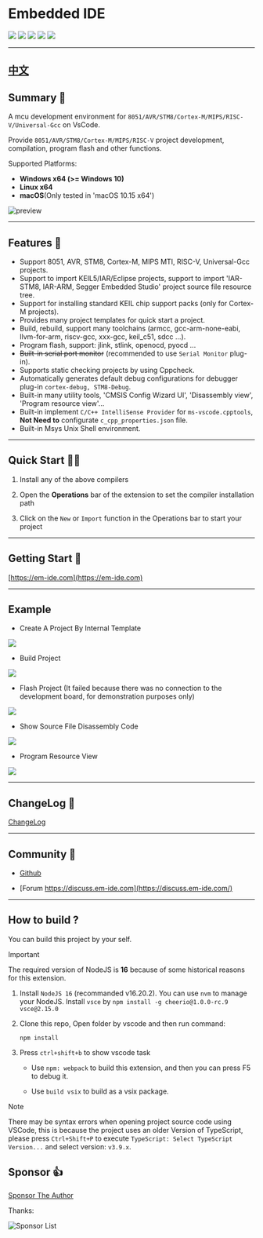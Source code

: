 # Embedded IDE

[![](https://img.shields.io/badge/home_page-em--ide.com-blue)](https://em-ide.com/)
[![](https://img.shields.io/badge/chat-discuss.em--ide.com-orange)](https://discuss.em-ide.com/)
[![](https://img.shields.io/visual-studio-marketplace/v/CL.eide)](https://marketplace.visualstudio.com/items?itemName=CL.eide)
[![](https://img.shields.io/visual-studio-marketplace/i/CL.eide)](https://marketplace.visualstudio.com/items?itemName=CL.eide)
[![](https://img.shields.io/visual-studio-marketplace/stars/CL.eide)](https://marketplace.visualstudio.com/items?itemName=CL.eide&ssr=false#review-details)

***

## [中文](./README_ZH-CN.md)

## Summary 📑

A mcu development environment for `8051/AVR/STM8/Cortex-M/MIPS/RISC-V/Universal-Gcc` on VsCode. 

Provide `8051/AVR/STM8/Cortex-M/MIPS/RISC-V` project development, compilation, program flash and other functions.

Supported Platforms: 
  - **Windows x64 (>= Windows 10)**
  - **Linux x64**
  - **macOS**(Only tested in 'macOS 10.15 x64')

![preview](https://docs.em-ide.com/preview.png)

***

## Features 🎉

* Support 8051, AVR, STM8, Cortex-M, MIPS MTI, RISC-V, Universal-Gcc projects.
* Support to import KEIL5/IAR/Eclipse projects, support to import 'IAR-STM8, IAR-ARM, Segger Embedded Studio' project source file resource tree.
* Support for installing standard KEIL chip support packs (only for Cortex-M projects).
* Provides many project templates for quick start a project.
* Build, rebuild, support many toolchains (armcc, gcc-arm-none-eabi, llvm-for-arm, riscv-gcc, xxx-gcc, keil_c51, sdcc ...).
* Program flash, support: jlink, stlink, openocd, pyocd ...
* ~~Built-in serial port monitor~~ (recommended to use `Serial Monitor` plug-in).
* Supports static checking projects by using Cppcheck.
* Automatically generates default debug configurations for debugger plug-in `cortex-debug, STM8-Debug`.
* Built-in many utility tools, 'CMSIS Config Wizard UI', 'Disassembly view', 'Program resource view'...
* Built-in implement `C/C++ IntelliSense Provider` for `ms-vscode.cpptools`, **Not Need to** configurate `c_cpp_properties.json` file.
* Built-in Msys Unix Shell environment.

***

## Quick Start 🏃‍♀️

1. Install any of the above compilers

2. Open the **Operations** bar of the extension to set the compiler installation path

3. Click on the `New` or `Import` function in the Operations bar to start your project

***

## Getting Start 📖

[https://em-ide.com](https://em-ide.com)

***

## Example

- Create A Project By Internal Template

![](https://docs.em-ide.com/img/show/new_prj.gif)

- Build Project

![](https://docs.em-ide.com/img/show/build_prj.gif)

- Flash Project (It failed because there was no connection to the development board, for demonstration purposes only)

![](https://docs.em-ide.com/img/show/flash_prj.gif)

- Show Source File Disassembly Code

![](https://docs.em-ide.com/img/show/show_disasm.gif)

- Program Resource View

![](https://docs.em-ide.com/img/show/show_prj_res.gif)

***

## ChangeLog 📌

[ChangeLog](https://marketplace.visualstudio.com/items/CL.eide/changelog)

***

## Community 🌈

- [Github](https://github.com/github0null/eide/issues)

- [Forum https://discuss.em-ide.com](https://discuss.em-ide.com/)

***

## How to build ?

You can build this project by your self.

> [!IMPORTANT]  
> The required version of NodeJS is **16** because of some historical reasons for this extension.

1. Install `NodeJS 16` (recommanded v16.20.2). You can use `nvm` to manage your NodeJS.
   Install `vsce` by `npm install -g cheerio@1.0.0-rc.9 vsce@2.15.0`

2. Clone this repo, Open folder by vscode and then run command: 

   ```shell
   npm install
   ```

3. Press `ctrl+shift+b` to show vscode task

   - Use `npm: webpack` to build this extension, and then you can press F5 to debug it.

   - Use `build vsix` to build as a vsix package.


> [!NOTE]  
> There may be syntax errors when opening project source code using VSCode, this is because the project uses an older Version of TypeScript, please press `Ctrl+Shift+P` to execute `TypeScript: Select TypeScript Version...` and select version: `v3.9.x`.

## Sponsor 👍

[Sponsor The Author](https://em-ide.com/sponsor)

Thanks:

![Sponsor List](https://em-ide.com/sponsor_list/image.png)